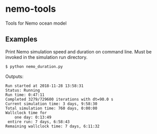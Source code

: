 # nemo-tools

Tools for Nemo ocean model


## Examples

Print Nemo simulation speed and duration on command line. Must be invoked in
the simulation run directory.

```bash
$ python nemo_duration.py
```

Outputs:

```
Run started at 2018-11-28 13:58:31
Status: Running
Run time: 0:47:11
Completed 3279/729600 iterations with dt=90.0 s
Current simulation time: 3 days, 9:58:30
Total simulation time: 760 days, 0:00:00
Wallclock time for
    one day: 0:13:49
 entire run: 7 days, 6:58:43
Remaining wallclock time: 7 days, 6:11:32
```
